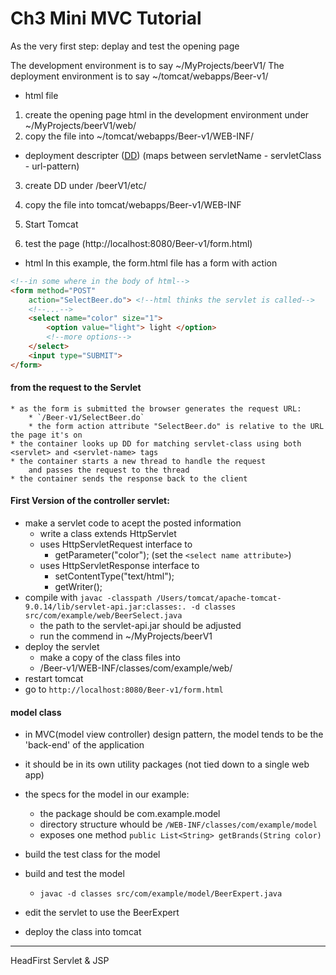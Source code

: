 # Ch3 Mini MVC Tutorial
As the very first step:
deplay and test the opening page

The development environment is to say
    ~/MyProjects/beerV1/
The deployment environment is to say 
    ~/tomcat/webapps/Beer-v1/

* html file
1. create the opening page html in the development environment
    under ~/MyProjects/beerV1/web/
2. copy the file into
    ~/tomcat/webapps/Beer-v1/WEB-INF/

* deployment descripter ([DD](web.xml))
    (maps between servletName - servletClass - url-pattern)
3. create DD under /beerV1/etc/
4. copy the file into tomcat/webapps/Beer-v1/WEB-INF

5. Start Tomcat
6. test the page (http://localhost:8080/Beer-v1/form.html)


* html
In this example, the form.html file has a form with action
```html
<!--in some where in the body of html-->
<form method="POST"
    action="SelectBeer.do"> <!--html thinks the servlet is called-->
    <!--...-->
    <select name="color" size="1">
        <option value="light"> light </option>
        <!--more options-->
    </select>
    <input type="SUBMIT">
</form>
```

#### from the request to the Servlet 
    * as the form is submitted the browser generates the request URL:
        * `/Beer-v1/SelectBeer.do` 
        * the form action attribute "SelectBeer.do" is relative to the URL the page it's on
    * the container looks up DD for matching servlet-class using both <servlet> and <servlet-name> tags
    * the container starts a new thread to handle the request
        and passes the request to the thread
    * the container sends the response back to the client

#### First Version of the controller servlet:
* make a servlet code to acept the posted information
    * write a class extends HttpServlet
    * uses HttpServletRequest interface to 
        * getParameter("color"); (set the `<select name attribute>`)
    * uses HttpServletResponse interface to
        * setContentType("text/html");
        * getWriter();
* compile with
    `javac -classpath /Users/tomcat/apache-tomcat-9.0.14/lib/servlet-api.jar:classes:. -d classes src/com/example/web/BeerSelect.java`
    * the path to the servlet-api.jar should be adjusted
    * run the commend in ~/MyProjects/beerV1
* deploy the servlet
    * make a copy of the class files into
    * /Beer-v1/WEB-INF/classes/com/example/web/
* restart tomcat
* go to `http://localhost:8080/Beer-v1/form.html`


#### model class
* in MVC(model view controller) design pattern,
  the model tends to be the 'back-end' of the application
* it should be in its own utility packages (not tied down to a single web app)


* the specs for the model in our example:
    * the package should be com.example.model
    * directory structure whould be `/WEB-INF/classes/com/example/model`
    * exposes one method `public List<String> getBrands(String color)`
* build the test class for the model
* build and test the model
    * `javac -d classes src/com/example/model/BeerExpert.java`
* edit the servlet to use the BeerExpert
* deploy the class into tomcat


----
HeadFirst Servlet & JSP
